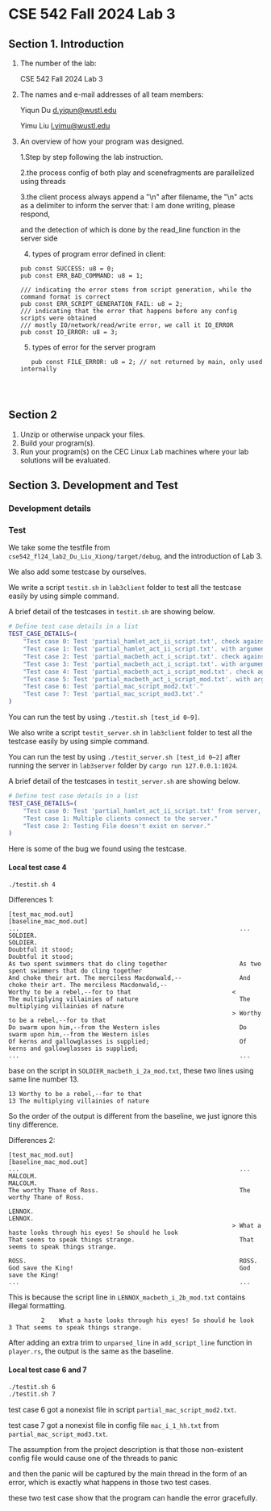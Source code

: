 # CSE 542 Fall 2024 Lab 3

## Section 1. Introduction

1. The number of the lab:

   CSE 542 Fall 2024 Lab 3

2. The names and e-mail addresses of all team members:

   Yiqun Du
   <d.yiqun@wustl.edu>

   Yimu Liu
   <l.yimu@wustl.edu>

3. An overview of how your program was designed.

   1.Step by step following the lab instruction.

   2.the process config of both play and scenefragments are parallelized using threads

   3.the client process always append a "\n" after filename, the "\n" acts as a delimiter to inform the server that: I am done writing, please respond,

   and the detection of which is done by the read_line function in the server side

   4. types of program error defined in client:
   
   ```// Return codes
   pub const SUCCESS: u8 = 0;
   pub const ERR_BAD_COMMAND: u8 = 1;
   
   /// indicating the error stems from script generation, while the command format is correct
   pub const ERR_SCRIPT_GENERATION_FAIL: u8 = 2;
   /// indicating that the error that happens before any config scripts were obtained
   /// mostly IO/network/read/write error, we call it IO_ERROR
   pub const IO_ERROR: u8 = 3;
   ```
   5. types of error for the server program
   ```pub const BINDING_ERROR: u8 = 1;
      pub const FILE_ERROR: u8 = 2; // not returned by main, only used internally
   

   

## Section 2

1. Unzip or otherwise unpack your files.
2. Build your program(s).
3. Run your program(s) on the CEC Linux Lab machines where your lab solutions will be evaluated.

## Section 3. Development and Test

### Development details

### Test

We take some the testfile from `cse542_fl24_lab2_Du_Liu_Xiong/target/debug`, and the introduction of Lab 3.

We also add some testcase by ourselves.

We write a script `testit.sh` in `lab3client` folder to test all the testcase easily by using simple command.

A brief detail of the testcases in `testit.sh` are showing below.

```bash
# Define test case details in a list
TEST_CASE_DETAILS=(
    "Test case 0: Test 'partial_hamlet_act_ii_script.txt', check against 'baseline_ham.out'."
    "Test case 1: Test 'partial_hamlet_act_ii_script.txt'. with argument 'whinge'."
    "Test case 2: Test 'partial_macbeth_act_i_script.txt'. check against 'baseline_mac.out'."
    "Test case 3: Test 'partial_macbeth_act_i_script.txt'. with argument 'whinge'."
    "Test case 4: Test 'partial_macbeth_act_i_script_mod.txt'. check against 'baseline_mac_mod.out'."
    "Test case 5: Test 'partial_macbeth_act_i_script_mod.txt'. with argument 'whinge'."
    "Test case 6: Test 'partial_mac_script_mod2.txt'."
    "Test case 7: Test 'partial_mac_script_mod3.txt'."
)
```

You can run the test by using `./testit.sh [test_id 0~9]`.

We also write a script `testit_server.sh` in `lab3client` folder to test all the testcase easily by using simple command.

You can run the test by using `./testit_server.sh [test_id 0~2]` after running the server in `lab3server` folder by `cargo run 127.0.0.1:1024`.

A brief detail of the testcases in `testit_server.sh` are showing below.

```bash
# Define test case details in a list
TEST_CASE_DETAILS=(
    "Test case 0: Test 'partial_hamlet_act_ii_script.txt' from server, check against 'baseline_ham.out'."
    "Test case 1: Multiple clients connect to the server."
    "Test case 2: Testing File doesn't exist on server."
)
```

Here is some of the bug we found using the testcase.

#### Local test case 4

```bash
./testit.sh 4
```

Differences 1:

```plaintext
[test_mac_mod.out]                                              [baseline_mac_mod.out]
...                                                             ...
SOLDIER.                                                        SOLDIER.
Doubtful it stood;                                              Doubtful it stood;
As two spent swimmers that do cling together                    As two spent swimmers that do cling together
And choke their art. The merciless Macdonwald,--                And choke their art. The merciless Macdonwald,--
Worthy to be a rebel,--for to that                            <
The multiplying villainies of nature                            The multiplying villainies of nature
                                                              > Worthy to be a rebel,--for to that
Do swarm upon him,--from the Western isles                      Do swarm upon him,--from the Western isles
Of kerns and gallowglasses is supplied;                         Of kerns and gallowglasses is supplied;
...                                                             ...
```

base on the script in `SOLDIER_macbeth_i_2a_mod.txt`, these two lines using same line number 13.

```plaintext
13 Worthy to be a rebel,--for to that
13 The multiplying villainies of nature
```

So the order of the output is different from the baseline, we just ignore this tiny difference.

Differences 2:

```plaintext
[test_mac_mod.out]                                              [baseline_mac_mod.out]
...                                                             ...
MALCOLM.                                                        MALCOLM.
The worthy Thane of Ross.                                       The worthy Thane of Ross.

LENNOX.                                                         LENNOX.
                                                              > What a haste looks through his eyes! So should he look
That seems to speak things strange.                             That seems to speak things strange.

ROSS.                                                           ROSS.
God save the King!                                              God save the King!
...                                                             ...
```

This is because the script line in `LENNOX_macbeth_i_2b_mod.txt` contains illegal formatting.

```plaintext
         2    What a haste looks through his eyes! So should he look 
3 That seems to speak things strange.
```

After adding an extra trim to `unparsed_line` in `add_script_line` function in `player.rs`, the output is the same as the baseline.

#### Local test case 6 and 7

```bash
./testit.sh 6
./testit.sh 7
```

test case 6 got a nonexist file in script `partial_mac_script_mod2.txt`.

test case 7 got a nonexist file in config file `mac_i_1_hh.txt` from `partial_mac_script_mod3.txt`.

The assumption from the project description is that those non-existent config file would cause one of the threads to panic

and then the panic will be captured by the main thread in the form of an error, which is exactly what happens in those two test cases.

these two test case show that the program can handle the error gracefully.
